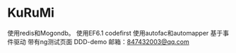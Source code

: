# KuRuMi
使用redis和Mogondb。
使用EF6.1 codefirst
使用autofac和automapper
基于事件驱动
带有ng测试页面
DDD-demo
邮箱：847432003@qq.com
